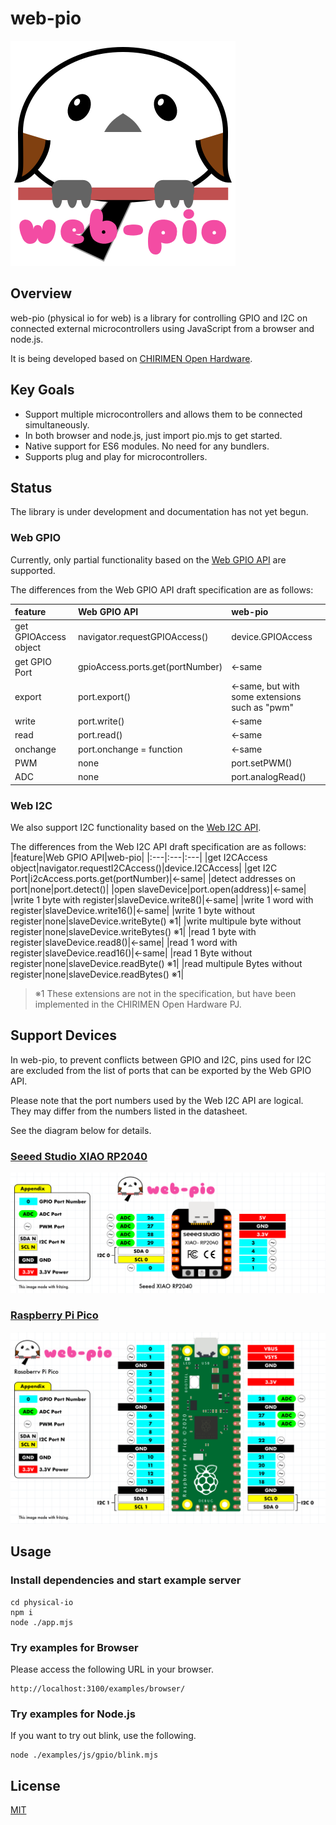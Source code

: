 # web-pio

![web-pio logo](imgs/web-pio-logo.png)

## Overview

web-pio (physical io for web) is a library for controlling GPIO and I2C on connected external microcontrollers using JavaScript from a browser and node.js.

It is being developed based on [CHIRIMEN Open Hardware](https://github.com/chirimen-oh/chirimen).

## Key Goals

- Support multiple microcontrollers and allows them to be connected simultaneously.
- In both browser and node.js, just import pio.mjs to get started.
- Native support for ES6 modules. No need for any bundlers.
- Supports plug and play for microcontrollers.

## Status

The library is under development and documentation has not yet begun.

### Web GPIO

Currently, only partial functionality based on the [Web GPIO API](https://browserobo.github.io/WebGPIO/) are supported.

The differences from the Web GPIO API draft specification are as follows:

|feature|Web GPIO API|web-pio|
|:---|:---|:---|
|get GPIOAccess object|navigator.requestGPIOAccess()|device.GPIOAccess|
|get GPIO Port|gpioAccess.ports.get(portNumber)|←same|
|export|port.export()|←same, but with some extensions such as "pwm"|
|write|port.write()|←same|
|read|port.read()|←same|
|onchange|port.onchange = function|←same|
|PWM|none|port.setPWM()|
|ADC|none|port.analogRead()|

### Web I2C

We also support I2C functionality based on the [Web I2C API](https://browserobo.github.io/WebI2C/).

The differences from the Web I2C API draft specification are as follows:
|feature|Web GPIO API|web-pio|
|:---|:---|:---|
|get I2CAccess object|navigator.requestI2CAccess()|device.I2CAccess|
|get I2C Port|i2cAccess.ports.get(portNumber)|←same|
|detect addresses on port|none|port.detect()|
|open slaveDevice|port.open(address)|←same|
|write 1 byte with register|slaveDevice.write8()|←same|
|write 1 word with register|slaveDevice.write16()|←same|
|write 1 byte without register|none|slaveDevice.writeByte() ※1|
|write multipule byte without register|none|slaveDevice.writeBytes() ※1|
|read 1 byte with register|slaveDevice.read8()|←same|
|read 1 word with register|slaveDevice.read16()|←same|
|read 1 Byte without register|none|slaveDevice.readByte() ※1|
|read multipule Bytes without register|none|slaveDevice.readBytes() ※1|

> ※1 These extensions are not in the specification, but have been implemented in the CHIRIMEN Open Hardware PJ.

## Support Devices

In web-pio, to prevent conflicts between GPIO and I2C, pins used for I2C are excluded from the list of ports that can be exported by the Web GPIO API.    

Please note that the port numbers used by the Web I2C API are logical. They may differ from the numbers listed in the datasheet.    

See the diagram below for details.    

### [Seeed Studio XIAO RP2040](https://wiki.seeedstudio.com/XIAO-RP2040/)

![xiao-rp2040](imgs/pop-xiao-rp2040-ports.png)

### [Raspberry Pi Pico](https://www.raspberrypi.com/products/raspberry-pi-pico/)

![raspi-pico](imgs/pio-raspi-pico-ports.png)

## Usage

### Install dependencies and start example server

```
cd physical-io
npm i
node ./app.mjs
```

### Try examples for Browser

Please access the following URL in your browser.

```
http://localhost:3100/examples/browser/
```
### Try examples for Node.js

If you want to try out blink, use the following.

```
node ./examples/js/gpio/blink.mjs
```

## License

[MIT](LICENSE)





